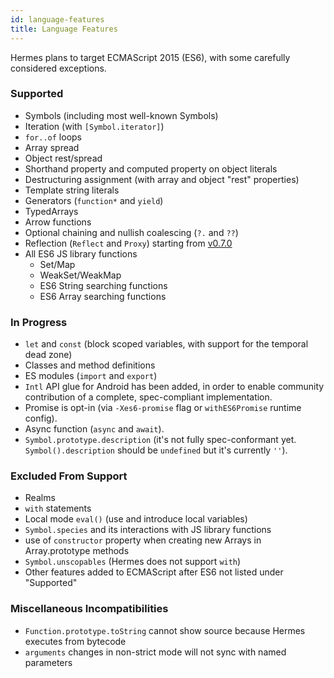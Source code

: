```yaml
---
id: language-features
title: Language Features
---
```


Hermes plans to target ECMAScript 2015 (ES6), with some carefully considered exceptions.

### Supported

- Symbols (including most well-known Symbols)
- Iteration (with `[Symbol.iterator]`)
- `for..of` loops
- Array spread
- Object rest/spread
- Shorthand property and computed property on object literals
- Destructuring assignment (with array and object "rest" properties)
- Template string literals
- Generators (`function*` and `yield`)
- TypedArrays
- Arrow functions
- Optional chaining and nullish coalescing (`?.` and `??`)
- Reflection (`Reflect` and `Proxy`) starting from [v0.7.0](https://github.com/facebook/hermes/releases/tag/v0.7.0)
- All ES6 JS library functions
  - Set/Map
  - WeakSet/WeakMap
  - ES6 String searching functions
  - ES6 Array searching functions

### In Progress

- `let` and `const` (block scoped variables, with support for the temporal dead zone)
- Classes and method definitions
- ES modules (`import` and `export`)
- `Intl` API glue for Android has been added, in order to enable community contribution of a complete, spec-compliant implementation.
- Promise is opt-in (via `-Xes6-promise` flag or `withES6Promise` runtime config).
- Async function (`async` and `await`).
- `Symbol.prototype.description` (it's not fully spec-conformant yet. `Symbol().description` should be `undefined` but it's currently `''`).

### Excluded From Support

- Realms
- `with` statements
- Local mode `eval()` (use and introduce local variables)
- `Symbol.species` and its interactions with JS library functions
- use of `constructor` property when creating new Arrays in Array.prototype methods
- `Symbol.unscopables` (Hermes does not support `with`)
- Other features added to ECMAScript after ES6 not listed under "Supported"

### Miscellaneous Incompatibilities

- `Function.prototype.toString` cannot show source because Hermes executes from bytecode
- `arguments` changes in non-strict mode will not sync with named parameters
